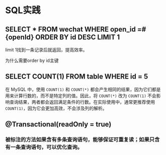 # SQL实践

## SELECT * FROM wechat WHERE open_id =#{openId} ORDER BY id DESC LIMIT 1

limit 1找到一条记录后就返回，提高效率。

为什么需要order by id主键

## SELECT COUNT(1) FROM table WHERE id = 5

在 MySQL 中，使用 `COUNT(1)` 和 `COUNT(*)` 都会产生相同的结果，因为它们都是用来计算行数的，而不是特定列的值。因此，将 `COUNT(*)` 改为 `COUNT(1)` 不会影响查询结果，两者都会返回满足条件的行数。在实际使用中，通常更推荐使用 `COUNT(1)`，因为它会更加高效，不会涉及列的解析。

## @Transactional(readOnly = true)

### 被标注的方法如果含有多条查询语句，能够保证可重复读；如果只含有一条查询语句，可以优化查询。